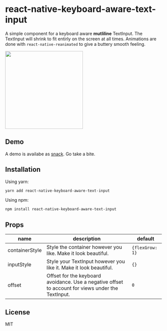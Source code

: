 # react-native-keyboard-aware-text-input

A simple component for a keyboard aware **mutliline** TextInput. The TextInput will shrink to fit entirly on the screen at all times. Animations are done with `react-native-reanimated` to give a buttery smooth feeling.

<img src="demo.gif" width="250">

## Demo

A demo is availabe as [snack](https://snack.expo.dev/@lkoehl/f9383d). Go take a bite.

## Installation

Using yarn:

```bash
yarn add react-native-keyboard-aware-text-input
```

Using npm:

```bash
npm install react-native-keyboard-aware-text-input
```

## Props

| name           | description                                                                                        | default         |
| -------------- | -------------------------------------------------------------------------------------------------- | --------------- |
| containerStyle | Style the container however you like. Make it look beautiful.                                      | `{flexGrow: 1}` |
| inputStyle     | Style your TextInput however you like it. Make it look beautiful.                                  | `{}`            |
| offset         | Offset for the keyboard avoidance. Use a negative offset to account for views under the TextInput. | `0`             |

## License

MIT
